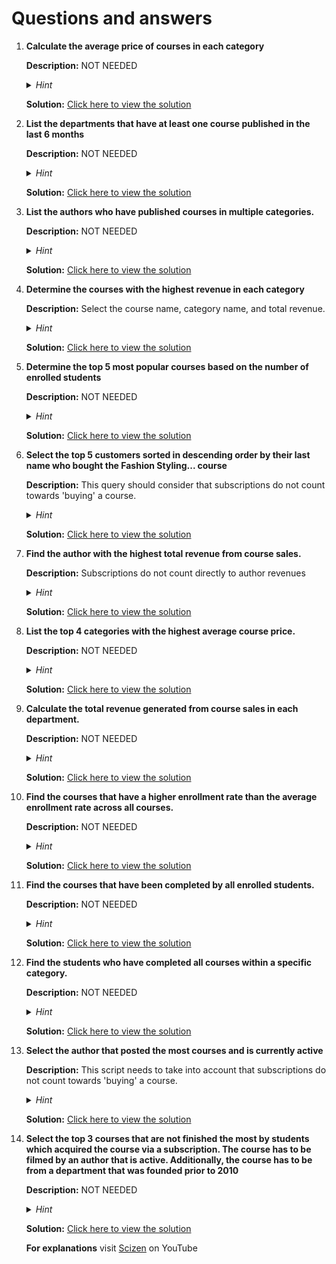 # Questions and answers

1. **Calculate the average price of courses in each category**

   **Description:** NOT NEEDED

   <details>
     <summary><i>Hint</i></summary>
     <p>You could use aggregation and joins</p>
   </details>

   **Solution:** [Click here to view the solution](./scripts/solutions/1.sql)

2. **List the departments that have at least one course published in the last 6 months**

   **Description:** NOT NEEDED

   <details>
     <summary><i>Hint</i></summary>
     <p>Use built-in tools or methods to transform and compare dates. To bring data from the department you might use joins.</p>
   </details>

   **Solution:** [Click here to view the solution](./scripts/solutions/2.sql)

3. **List the authors who have published courses in multiple categories.**

   **Description:** NOT NEEDED

   <details>
     <summary><i>Hint</i></summary>
     <p></p>
   </details>

   **Solution:** [Click here to view the solution](./scripts/solutions/3.sql)

4. **Determine the courses with the highest revenue in each category**

   **Description:** Select the course name, category name, and total revenue.

   <details>
     <summary><i>Hint</i></summary>
     <p></p>
   </details>

   **Solution:** [Click here to view the solution](./scripts/solutions/4.sql)

5. **Determine the top 5 most popular courses based on the number of enrolled students**

   **Description:** NOT NEEDED

   <details>
     <summary><i>Hint</i></summary>
     <p>You can use aggregation</p>
   </details>

   **Solution:** [Click here to view the solution](./scripts/solutions/5.sql)

6. **Select the top 5 customers sorted in descending order by their last name who bought the Fashion Styling... course**

   **Description:** This query should consider that subscriptions do not count towards 'buying' a course.

   <details>
     <summary><i>Hint</i></summary>
     <p>You can use multiple joins and conditional statements to filter the appropriate data. You have to take into account the description and the order of the select and join statements. Additionally, you might desired to create subqueries or CTAs</p>
   </details>

   **Solution:** [Click here to view the solution](./scripts/solutions/6.sql)

7. **Find the author with the highest total revenue from course sales.**

   **Description:** Subscriptions do not count directly to author revenues

   <details>
     <summary><i>Hint</i></summary>
     <p>You can use multiple joins, aggregation, and sorting. Additionally, to keep yout code readable, I suggest using CTAs.</p>
   </details>

   **Solution:** [Click here to view the solution](./scripts/solutions/7.sql)

8. **List the top 4 categories with the highest average course price.**

   **Description:** NOT NEEDED

   <details>
     <summary><i>Hint</i></summary>
     <p></p>
   </details>

   **Solution:** [Click here to view the solution](./scripts/solutions/8.sql)

9. **Calculate the total revenue generated from course sales in each department.**

   **Description:** NOT NEEDED

   <details>
     <summary><i>Hint</i></summary>
     <p></p>
   </details>

   **Solution:** [Click here to view the solution](./scripts/solutions/9.sql)

10. **Find the courses that have a higher enrollment rate than the average enrollment rate across all courses.**

    **Description:** NOT NEEDED

    <details>
      <summary><i>Hint</i></summary>
      <p>Use subqueries and comparison operators</p>
    </details>

    **Solution:** [Click here to view the solution](./scripts/solutions/10.sql)

11. **Find the courses that have been completed by all enrolled students.**

    **Description:** NOT NEEDED

    <details>
      <summary><i>Hint</i></summary>
      <p></p>
    </details>

    **Solution:** [Click here to view the solution](./scripts/solutions/11.sql)

12. **Find the students who have completed all courses within a specific category.**

    **Description:** NOT NEEDED

    <details>
      <summary><i>Hint</i></summary>
      <p></p>
    </details>

    **Solution:** [Click here to view the solution](./scripts/solutions/12.sql)

13. **Select the author that posted the most courses and is currently active**

    **Description:** This script needs to take into account that subscriptions do not count towards 'buying' a course.

    <details>
      <summary><i>Hint</i></summary>
      <p>You can use joins or subqueries for this exercise. Consider using aggregations for counting.</p>
    </details>

    **Solution:** [Click here to view the solution](./scripts/solutions/13.sql)

14. **Select the top 3 courses that are not finished the most by students which acquired the course via a subscription. The course has to be filmed by an author that is active. Additionally, the course has to be from a department that was founded prior to 2010**

    **Description:** NOT NEEDED

    <details>
      <summary><i>Hint</i></summary>
      <b>Beware!, difficult query approaching.</b>
     <p>
     You will most likely have to use several join statements as well as a couple CTAs to keep your code clean and readable. Aggregation, patience, and focus are also needed.
     </p>
    </details>

    **Solution:** [Click here to view the solution](./scripts/solutions/14.sql)

    **For explanations** visit [Scizen](https://www.youtube.com/@SciZenAI) on YouTube
